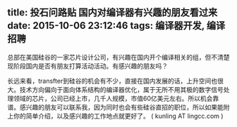 title: 投石问路贴 国内对编译器有兴趣的朋友看过来
date: 2015-10-06 23:12:46
tags: 编译器开发, 编译招聘
---

总部在美国硅谷的一家芯片设计公司，有兴趣在国内开个编译相关的组，但不清楚现阶段国内是否有朋友打算活动活动。有感兴趣的朋友吗？

长远来看，transfter到硅谷的机会有不少，直接在国内发展的话，上升空间也很大。技术方向偏向于面向体系结构的编译器优化，属于无所不用其极的数字信号处理领域的芯片，公司已经上市，几千人规模，市值60亿美元左右。所以机会靠谱。感兴趣的朋友可以联系我，因为同时也会有些硅谷直招的职位，所以如果能附上你的简单介绍，以及感兴趣的工作地点就更好了。 ( kunling AT lingcc.com )
